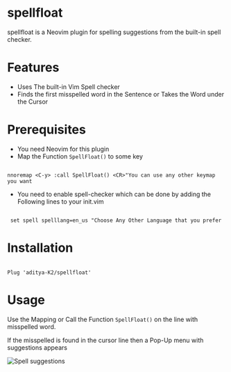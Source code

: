 # spellfloat

spellfloat is a Neovim plugin for spelling suggestions from the built-in spell checker.

# Features

- Uses The built-in Vim Spell checker
- Finds the first misspelled word in the Sentence or Takes the Word under the Cursor

# Prerequisites

- You need Neovim for this plugin
- Map the Function `SpellFloat()` to some key

```vim

nnoremap <C-y> :call SpellFloat() <CR>"You can use any other keymap you want

```
- You need to enable spell-checker which can be done by adding the Following lines to your init.vim

```vim

 set spell spelllang=en_us "Choose Any Other Language that you prefer

```
# Installation

```vim

Plug 'aditya-K2/spellfloat'

```

# Usage

Use the Mapping or Call the Function `SpellFloat()` on the line with misspelled word.

If the misspelled is found in the cursor line then a Pop-Up menu with suggestions appears

![Spell suggestions](./media/demo.gif)
